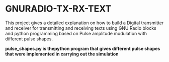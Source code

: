# GNURADIO-TX-RX-TEXT
This project gives a detailed explanation on how to build a Digital transmitter and receiver for transmitting and receiving texts using GNU Radio blocks and python programming based on Pulse amplitude modulation with different pulse shapes. 


**pulse_shapes.py is thepython program that gives different pulse shapes that were implemented in carrying out the simulation**


